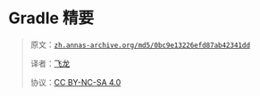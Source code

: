 # Gradle 精要

> 原文：[`zh.annas-archive.org/md5/0bc9e13226efd87ab42341dd`](https://annas-archive.org/md5/0bc9e13226efd87ab42341dd)
> 
> 译者：[飞龙](https://github.com/wizardforcel)
> 
> 协议：[CC BY-NC-SA 4.0](http://creativecommons.org/licenses/by-nc-sa/4.0/)
